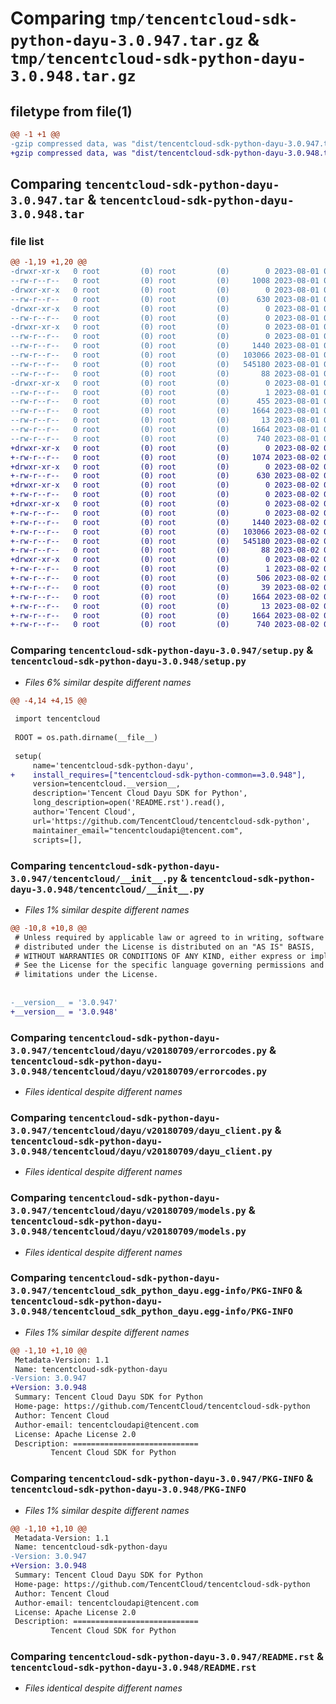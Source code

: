# Comparing `tmp/tencentcloud-sdk-python-dayu-3.0.947.tar.gz` & `tmp/tencentcloud-sdk-python-dayu-3.0.948.tar.gz`

## filetype from file(1)

```diff
@@ -1 +1 @@
-gzip compressed data, was "dist/tencentcloud-sdk-python-dayu-3.0.947.tar", last modified: Tue Aug  1 00:35:32 2023, max compression
+gzip compressed data, was "dist/tencentcloud-sdk-python-dayu-3.0.948.tar", last modified: Wed Aug  2 00:28:02 2023, max compression
```

## Comparing `tencentcloud-sdk-python-dayu-3.0.947.tar` & `tencentcloud-sdk-python-dayu-3.0.948.tar`

### file list

```diff
@@ -1,19 +1,20 @@
-drwxr-xr-x   0 root         (0) root         (0)        0 2023-08-01 00:35:32.000000 tencentcloud-sdk-python-dayu-3.0.947/
--rw-r--r--   0 root         (0) root         (0)     1008 2023-08-01 00:35:32.000000 tencentcloud-sdk-python-dayu-3.0.947/setup.py
-drwxr-xr-x   0 root         (0) root         (0)        0 2023-08-01 00:35:32.000000 tencentcloud-sdk-python-dayu-3.0.947/tencentcloud/
--rw-r--r--   0 root         (0) root         (0)      630 2023-08-01 00:35:32.000000 tencentcloud-sdk-python-dayu-3.0.947/tencentcloud/__init__.py
-drwxr-xr-x   0 root         (0) root         (0)        0 2023-08-01 00:35:32.000000 tencentcloud-sdk-python-dayu-3.0.947/tencentcloud/dayu/
--rw-r--r--   0 root         (0) root         (0)        0 2023-08-01 00:35:32.000000 tencentcloud-sdk-python-dayu-3.0.947/tencentcloud/dayu/__init__.py
-drwxr-xr-x   0 root         (0) root         (0)        0 2023-08-01 00:35:32.000000 tencentcloud-sdk-python-dayu-3.0.947/tencentcloud/dayu/v20180709/
--rw-r--r--   0 root         (0) root         (0)        0 2023-08-01 00:35:32.000000 tencentcloud-sdk-python-dayu-3.0.947/tencentcloud/dayu/v20180709/__init__.py
--rw-r--r--   0 root         (0) root         (0)     1440 2023-08-01 00:35:32.000000 tencentcloud-sdk-python-dayu-3.0.947/tencentcloud/dayu/v20180709/errorcodes.py
--rw-r--r--   0 root         (0) root         (0)   103066 2023-08-01 00:35:32.000000 tencentcloud-sdk-python-dayu-3.0.947/tencentcloud/dayu/v20180709/dayu_client.py
--rw-r--r--   0 root         (0) root         (0)   545180 2023-08-01 00:35:32.000000 tencentcloud-sdk-python-dayu-3.0.947/tencentcloud/dayu/v20180709/models.py
--rw-r--r--   0 root         (0) root         (0)       88 2023-08-01 00:35:32.000000 tencentcloud-sdk-python-dayu-3.0.947/setup.cfg
-drwxr-xr-x   0 root         (0) root         (0)        0 2023-08-01 00:35:32.000000 tencentcloud-sdk-python-dayu-3.0.947/tencentcloud_sdk_python_dayu.egg-info/
--rw-r--r--   0 root         (0) root         (0)        1 2023-08-01 00:35:32.000000 tencentcloud-sdk-python-dayu-3.0.947/tencentcloud_sdk_python_dayu.egg-info/dependency_links.txt
--rw-r--r--   0 root         (0) root         (0)      455 2023-08-01 00:35:32.000000 tencentcloud-sdk-python-dayu-3.0.947/tencentcloud_sdk_python_dayu.egg-info/SOURCES.txt
--rw-r--r--   0 root         (0) root         (0)     1664 2023-08-01 00:35:32.000000 tencentcloud-sdk-python-dayu-3.0.947/tencentcloud_sdk_python_dayu.egg-info/PKG-INFO
--rw-r--r--   0 root         (0) root         (0)       13 2023-08-01 00:35:32.000000 tencentcloud-sdk-python-dayu-3.0.947/tencentcloud_sdk_python_dayu.egg-info/top_level.txt
--rw-r--r--   0 root         (0) root         (0)     1664 2023-08-01 00:35:32.000000 tencentcloud-sdk-python-dayu-3.0.947/PKG-INFO
--rw-r--r--   0 root         (0) root         (0)      740 2023-08-01 00:35:32.000000 tencentcloud-sdk-python-dayu-3.0.947/README.rst
+drwxr-xr-x   0 root         (0) root         (0)        0 2023-08-02 00:28:02.000000 tencentcloud-sdk-python-dayu-3.0.948/
+-rw-r--r--   0 root         (0) root         (0)     1074 2023-08-02 00:28:02.000000 tencentcloud-sdk-python-dayu-3.0.948/setup.py
+drwxr-xr-x   0 root         (0) root         (0)        0 2023-08-02 00:28:02.000000 tencentcloud-sdk-python-dayu-3.0.948/tencentcloud/
+-rw-r--r--   0 root         (0) root         (0)      630 2023-08-02 00:28:02.000000 tencentcloud-sdk-python-dayu-3.0.948/tencentcloud/__init__.py
+drwxr-xr-x   0 root         (0) root         (0)        0 2023-08-02 00:28:02.000000 tencentcloud-sdk-python-dayu-3.0.948/tencentcloud/dayu/
+-rw-r--r--   0 root         (0) root         (0)        0 2023-08-02 00:28:02.000000 tencentcloud-sdk-python-dayu-3.0.948/tencentcloud/dayu/__init__.py
+drwxr-xr-x   0 root         (0) root         (0)        0 2023-08-02 00:28:02.000000 tencentcloud-sdk-python-dayu-3.0.948/tencentcloud/dayu/v20180709/
+-rw-r--r--   0 root         (0) root         (0)        0 2023-08-02 00:28:02.000000 tencentcloud-sdk-python-dayu-3.0.948/tencentcloud/dayu/v20180709/__init__.py
+-rw-r--r--   0 root         (0) root         (0)     1440 2023-08-02 00:28:02.000000 tencentcloud-sdk-python-dayu-3.0.948/tencentcloud/dayu/v20180709/errorcodes.py
+-rw-r--r--   0 root         (0) root         (0)   103066 2023-08-02 00:28:02.000000 tencentcloud-sdk-python-dayu-3.0.948/tencentcloud/dayu/v20180709/dayu_client.py
+-rw-r--r--   0 root         (0) root         (0)   545180 2023-08-02 00:28:02.000000 tencentcloud-sdk-python-dayu-3.0.948/tencentcloud/dayu/v20180709/models.py
+-rw-r--r--   0 root         (0) root         (0)       88 2023-08-02 00:28:02.000000 tencentcloud-sdk-python-dayu-3.0.948/setup.cfg
+drwxr-xr-x   0 root         (0) root         (0)        0 2023-08-02 00:28:02.000000 tencentcloud-sdk-python-dayu-3.0.948/tencentcloud_sdk_python_dayu.egg-info/
+-rw-r--r--   0 root         (0) root         (0)        1 2023-08-02 00:28:02.000000 tencentcloud-sdk-python-dayu-3.0.948/tencentcloud_sdk_python_dayu.egg-info/dependency_links.txt
+-rw-r--r--   0 root         (0) root         (0)      506 2023-08-02 00:28:02.000000 tencentcloud-sdk-python-dayu-3.0.948/tencentcloud_sdk_python_dayu.egg-info/SOURCES.txt
+-rw-r--r--   0 root         (0) root         (0)       39 2023-08-02 00:28:02.000000 tencentcloud-sdk-python-dayu-3.0.948/tencentcloud_sdk_python_dayu.egg-info/requires.txt
+-rw-r--r--   0 root         (0) root         (0)     1664 2023-08-02 00:28:02.000000 tencentcloud-sdk-python-dayu-3.0.948/tencentcloud_sdk_python_dayu.egg-info/PKG-INFO
+-rw-r--r--   0 root         (0) root         (0)       13 2023-08-02 00:28:02.000000 tencentcloud-sdk-python-dayu-3.0.948/tencentcloud_sdk_python_dayu.egg-info/top_level.txt
+-rw-r--r--   0 root         (0) root         (0)     1664 2023-08-02 00:28:02.000000 tencentcloud-sdk-python-dayu-3.0.948/PKG-INFO
+-rw-r--r--   0 root         (0) root         (0)      740 2023-08-02 00:28:02.000000 tencentcloud-sdk-python-dayu-3.0.948/README.rst
```

### Comparing `tencentcloud-sdk-python-dayu-3.0.947/setup.py` & `tencentcloud-sdk-python-dayu-3.0.948/setup.py`

 * *Files 6% similar despite different names*

```diff
@@ -4,14 +4,15 @@
 
 import tencentcloud
 
 ROOT = os.path.dirname(__file__)
 
 setup(
     name='tencentcloud-sdk-python-dayu',
+    install_requires=["tencentcloud-sdk-python-common==3.0.948"],
     version=tencentcloud.__version__,
     description='Tencent Cloud Dayu SDK for Python',
     long_description=open('README.rst').read(),
     author='Tencent Cloud',
     url='https://github.com/TencentCloud/tencentcloud-sdk-python',
     maintainer_email="tencentcloudapi@tencent.com",
     scripts=[],
```

### Comparing `tencentcloud-sdk-python-dayu-3.0.947/tencentcloud/__init__.py` & `tencentcloud-sdk-python-dayu-3.0.948/tencentcloud/__init__.py`

 * *Files 1% similar despite different names*

```diff
@@ -10,8 +10,8 @@
 # Unless required by applicable law or agreed to in writing, software
 # distributed under the License is distributed on an "AS IS" BASIS,
 # WITHOUT WARRANTIES OR CONDITIONS OF ANY KIND, either express or implied.
 # See the License for the specific language governing permissions and
 # limitations under the License.
 
 
-__version__ = '3.0.947'
+__version__ = '3.0.948'
```

### Comparing `tencentcloud-sdk-python-dayu-3.0.947/tencentcloud/dayu/v20180709/errorcodes.py` & `tencentcloud-sdk-python-dayu-3.0.948/tencentcloud/dayu/v20180709/errorcodes.py`

 * *Files identical despite different names*

### Comparing `tencentcloud-sdk-python-dayu-3.0.947/tencentcloud/dayu/v20180709/dayu_client.py` & `tencentcloud-sdk-python-dayu-3.0.948/tencentcloud/dayu/v20180709/dayu_client.py`

 * *Files identical despite different names*

### Comparing `tencentcloud-sdk-python-dayu-3.0.947/tencentcloud/dayu/v20180709/models.py` & `tencentcloud-sdk-python-dayu-3.0.948/tencentcloud/dayu/v20180709/models.py`

 * *Files identical despite different names*

### Comparing `tencentcloud-sdk-python-dayu-3.0.947/tencentcloud_sdk_python_dayu.egg-info/PKG-INFO` & `tencentcloud-sdk-python-dayu-3.0.948/tencentcloud_sdk_python_dayu.egg-info/PKG-INFO`

 * *Files 1% similar despite different names*

```diff
@@ -1,10 +1,10 @@
 Metadata-Version: 1.1
 Name: tencentcloud-sdk-python-dayu
-Version: 3.0.947
+Version: 3.0.948
 Summary: Tencent Cloud Dayu SDK for Python
 Home-page: https://github.com/TencentCloud/tencentcloud-sdk-python
 Author: Tencent Cloud
 Author-email: tencentcloudapi@tencent.com
 License: Apache License 2.0
 Description: ============================
         Tencent Cloud SDK for Python
```

### Comparing `tencentcloud-sdk-python-dayu-3.0.947/PKG-INFO` & `tencentcloud-sdk-python-dayu-3.0.948/PKG-INFO`

 * *Files 1% similar despite different names*

```diff
@@ -1,10 +1,10 @@
 Metadata-Version: 1.1
 Name: tencentcloud-sdk-python-dayu
-Version: 3.0.947
+Version: 3.0.948
 Summary: Tencent Cloud Dayu SDK for Python
 Home-page: https://github.com/TencentCloud/tencentcloud-sdk-python
 Author: Tencent Cloud
 Author-email: tencentcloudapi@tencent.com
 License: Apache License 2.0
 Description: ============================
         Tencent Cloud SDK for Python
```

### Comparing `tencentcloud-sdk-python-dayu-3.0.947/README.rst` & `tencentcloud-sdk-python-dayu-3.0.948/README.rst`

 * *Files identical despite different names*

